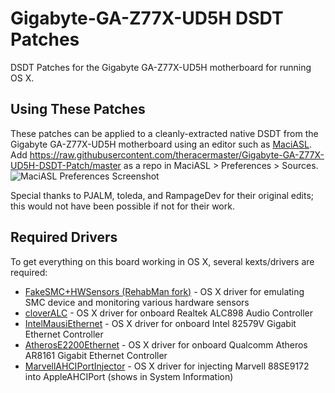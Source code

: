 # Gigabyte-GA-Z77X-UD5H DSDT Patches

DSDT Patches for the Gigabyte GA-Z77X-UD5H motherboard for running OS X.

## Using These Patches
These patches can be applied to a cleanly-extracted native DSDT from the Gigabyte GA-Z77X-UD5H motherboard using an editor such as [MaciASL](http://maciasl.sourceforge.net). Add https://raw.githubusercontent.com/theracermaster/Gigabyte-GA-Z77X-UD5H-DSDT-Patch/master as a repo in MaciASL > Preferences > Sources.
![MaciASL Preferences Screenshot](http://i.imgur.com/fV48uhM.png)

Special thanks to PJALM, toleda, and RampageDev for their original edits; this would not have been possible if not for their work.

## Required Drivers
To get everything on this board working in OS X, several kexts/drivers are required:

- [FakeSMC+HWSensors (RehabMan fork)](https://bitbucket.org/RehabMan/os-x-fakesmc-kozlek) - OS X driver for emulating SMC device and monitoring various hardware sensors
- [cloverALC](https://github.com/toleda/audio_CloverALC) - OS X driver for onboard Realtek ALC898 Audio Controller
- [IntelMausiEthernet](http://www.insanelymac.com/forum/topic/304235-intelmausiethernetkext-for-intel-onboard-lan/) - OS X driver for onboard Intel 82579V Gigabit Ethernet Controller
- [AtherosE2200Ethernet](http://www.insanelymac.com/forum/topic/300056-solution-for-qualcomm-atheros-ar816x-ar817x-and-killer-e220x) - OS X driver for onboard Qualcomm Atheros AR8161 Gigabit Ethernet Controller
- [MarvellAHCIPortInjector](https://github.com/theracermaster/MarvellAHCIPortInjector) - OS X driver for injecting Marvell 88SE9172 into AppleAHCIPort (shows in System Information)


